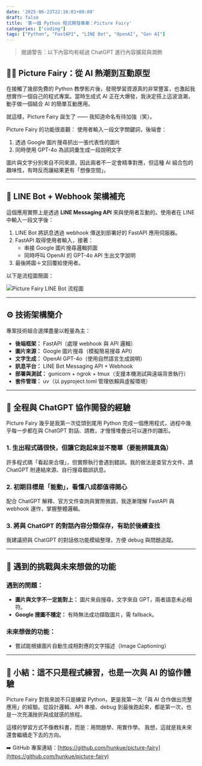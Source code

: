 ```yaml
---
date: '2025-06-23T22:16:01+08:00'
draft: false
title: '第一個 Python 程式開發專案：Picture Fairy'
categories: ["coding"]
tags: ["Python", "FastAPI", "LINE Bot", "OpenAI", "Gen AI"]
---
```


> 閱讀警告：以下內容均有經過 ChatGPT 進行內容擴寫與潤飾

## 🧚‍♀️ Picture Fairy：從 AI 熱潮到互動原型

在接觸了幾部免費的 Python 教學影片後，發現學習資源真的非常豐富，也激起我想實作一個自己的程式專案。當時生成式 AI 正在大爆發，我決定搭上這波浪潮，動手做一個結合 AI 的簡單互動應用。

就這樣，Picture Fairy 誕生了 —— 我知道命名有待加強（笑）。

Picture Fairy 的功能很直觀：
使用者輸入一段文字關鍵詞，後端會：
1. 透過 Google 圖片搜尋抓出一張代表性的圖片  
2. 同時使用 GPT-4o 為該詞彙生成一段說明文字

圖片與文字分別來自不同來源，因此兩者不一定會精準對應，但這種 AI 組合包的趣味性，有時反而讓結果更有「想像空間」。

---

## 🤖 LINE Bot + Webhook 架構補充

這個應用實際上是透過 **LINE Messaging API** 來與使用者互動的。使用者在 LINE 中輸入一段文字後：

1. LINE Bot 將訊息透過 webhook 傳送到部署好的 FastAPI 應用伺服器。
2. FastAPI 取得使用者輸入，接著：
    - 串接 Google 圖片搜尋邏輯抓圖
    - 同時呼叫 OpenAI 的 GPT-4o API 生出文字說明
3. 最後將圖＋文回覆給使用者。

以下是流程圖簡圖：

![Picture Fairy LINE Bot 流程圖](A_flowchart-style_digital_diagram_illustrates_the_.png)

---

## ⚙️ 技術架構簡介

專案技術組合選擇盡量以輕量為主：

- **後端框架：** FastAPI（處理 webhook 與 API 邏輯）
- **圖片來源：** Google 圖片搜尋（模擬簡易搜尋 API）
- **文字生成：** OpenAI GPT-4o（使用自然語言生成說明）
- **訊息平台：** LINE Bot Messaging API + Webhook
- **部署與測試：** gunicorn + ngrok + tmux（支援本機測試與遠端背景執行）
- **套件管理：** uv（以 pyproject.toml 管理依賴與虛擬環境）

---

## 🧠 全程與 ChatGPT 協作開發的經驗

Picture Fairy 幾乎是我第一次從頭到尾用 Python 完成一個應用程式，過程中幾乎每一步都在與 ChatGPT 對話、請教，才慢慢堆疊出可以運作的雛形。

### 1. 生出程式碼很快，但讓它跑起來並不簡單（要能辨識真偽）
許多程式碼「看起來合理」，但實際執行會遇到錯誤。我的做法是查官方文件、請 ChatGPT 附連結來源、自行搜尋錯誤訊息。

### 2. 初期目標是「能動」，看懂八成都值得開心
配合 ChatGPT 解釋、官方文件查詢與實際微調，我逐漸理解 FastAPI 與 webhook 運作，掌握整體邏輯。

### 3. 將與 ChatGPT 的對話內容分類保存，有助於後續查找
我建議把與 ChatGPT 的對話依功能模組整理，方便 debug 與問題追蹤。

---

## 🧪 遇到的挑戰與未來想做的功能

### 遇到的問題：

- **圖片與文字不一定能對上：** 圖片來自搜尋，文字來自 GPT，兩者語意未必相符。
- **Google 搜圖不穩定：** 有時無法成功擷取圖片，需 fallback。

### 未來想做的功能：

- 嘗試能根據圖片自動生成相對應的文字描述（Image Captioning）

---

## 🏁 小結：這不只是程式練習，也是一次與 AI 的協作體驗

Picture Fairy 對我來說不只是練習 Python，更是我第一次「與 AI 合作做出完整應用」的經驗。從設計邏輯、API 串接、debug 到最後跑起來，都是第一次，也是一次充滿挫折與成就感的旅程。

這樣的學習方式不像教科書，而是：用問題學、用實作學。
我想，這就是我未來還會繼續走下去的方向。

➡️ GitHub 專案連結：[https://github.com/hunkue/picture-fairy](https://github.com/hunkue/picture-fairy)